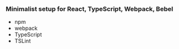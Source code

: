 ﻿### Minimalist setup for React, TypeScript, Webpack, Bebel


- npm
- webpack
- TypeScript
- TSLint
